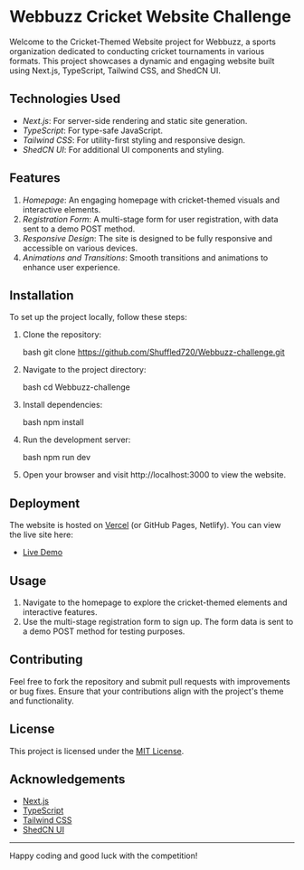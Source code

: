 # Webbuzz Cricket Website Challenge

Welcome to the Cricket-Themed Website project for Webbuzz, a sports organization dedicated to conducting cricket tournaments in various formats. This project showcases a dynamic and engaging website built using Next.js, TypeScript, Tailwind CSS, and ShedCN UI.

## Technologies Used

- _Next.js_: For server-side rendering and static site generation.
- _TypeScript_: For type-safe JavaScript.
- _Tailwind CSS_: For utility-first styling and responsive design.
- _ShedCN UI_: For additional UI components and styling.

## Features

1. _Homepage_: An engaging homepage with cricket-themed visuals and interactive elements.
2. _Registration Form_: A multi-stage form for user registration, with data sent to a demo POST method.
3. _Responsive Design_: The site is designed to be fully responsive and accessible on various devices.
4. _Animations and Transitions_: Smooth transitions and animations to enhance user experience.

## Installation

To set up the project locally, follow these steps:

1. Clone the repository:

   bash
   git clone https://github.com/Shuffled720/Webbuzz-challenge.git

2. Navigate to the project directory:

   bash
   cd Webbuzz-challenge

3. Install dependencies:

   bash
   npm install

4. Run the development server:

   bash
   npm run dev

5. Open your browser and visit http://localhost:3000 to view the website.

## Deployment

The website is hosted on [Vercel](https://vercel.com) (or GitHub Pages, Netlify). You can view the live site here:

- [Live Demo](https://webbuzz-challenge.vercel.app/)

## Usage

1. Navigate to the homepage to explore the cricket-themed elements and interactive features.
2. Use the multi-stage registration form to sign up. The form data is sent to a demo POST method for testing purposes.

## Contributing

Feel free to fork the repository and submit pull requests with improvements or bug fixes. Ensure that your contributions align with the project's theme and functionality.

## License

This project is licensed under the [MIT License](LICENSE).

## Acknowledgements

- [Next.js](https://nextjs.org)
- [TypeScript](https://www.typescriptlang.org)
- [Tailwind CSS](https://tailwindcss.com)
- [ShedCN UI](https://shedcn.com/ui)

---

Happy coding and good luck with the competition!
